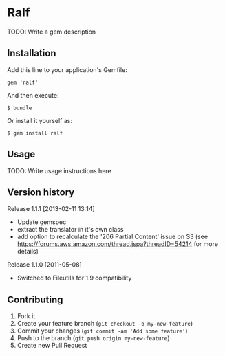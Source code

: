 # Ralf

TODO: Write a gem description

## Installation

Add this line to your application's Gemfile:

    gem 'ralf'

And then execute:

    $ bundle

Or install it yourself as:

    $ gem install ralf

## Usage

TODO: Write usage instructions here

## Version history

Release 1.1.1 [2013-02-11 13:14]

* Update gemspec
* extract the translator in it's own class
* add option to recalculate the '206 Partial Content' issue on S3
	(see https://forums.aws.amazon.com/thread.jspa?threadID=54214 for more details)

Release 1.1.0 [2011-05-08]

* Switched to Fileutils for 1.9 compatibility

## Contributing

1. Fork it
2. Create your feature branch (`git checkout -b my-new-feature`)
3. Commit your changes (`git commit -am 'Add some feature'`)
4. Push to the branch (`git push origin my-new-feature`)
5. Create new Pull Request
